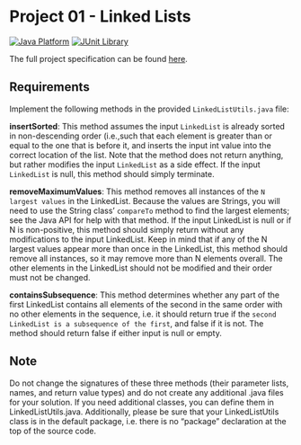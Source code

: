 # Project 01 - Linked Lists

[![Java Platform](https://img.shields.io/badge/platform-Java-blue.svg)](https://docs.oracle.com/en/java/)
[![JUnit Library](https://img.shields.io/badge/framework-JUnit-25A162.svg)](https://junit.org/junit5/)

The full project specification can be found [here](https://courses.edx.org/courses/course-v1:PennX+SD2x+2T2017/courseware/44fa2fc239fa479baabfb7cbac8bcfb6/d16178c5ecce4daab963b6f46389992a/?child=first).

## Requirements

Implement the following methods in the provided `LinkedListUtils.java` file:

**insertSorted**: This method assumes the input `LinkedList` is already sorted in non-descending order (i.e.,such that each element is greater than or equal to the one that is before it, and inserts the input int value into the correct location of the list. Note that the method does not return anything, but rather modifies the input `LinkedList` as a side effect. If the input `LinkedList` is null, this method should simply terminate.

**removeMaximumValues**: This method removes all instances of the `N largest values` in the LinkedList. Because the values are Strings, you will need to use the String class’ `compareTo` method to find the largest elements; see the Java API for help with that method. If the input LinkedList is null or if N is non-positive, this method should simply return without any modifications to the input LinkedList. Keep in mind that if any of the N largest values appear more than once in the LinkedList, this method should remove all instances, so it may remove more than N elements overall. The other elements in the LinkedList should not be modified and their order must not be changed.

**containsSubsequence**: This method determines whether any part of the first LinkedList contains all elements of the second in the same order with no other elements in the sequence, i.e. it should return true if the `second LinkedList is a subsequence of the first`, and false if it is not. The method should return false if either input is null or empty.

## Note

Do not change the signatures of these three methods (their parameter lists, names, and return value types) and do not create any additional .java files for your solution. If you need additional classes, you can define them in LinkedListUtils.java. Additionally, please be sure that your LinkedListUtils class is in the default package, i.e. there is no “package” declaration at the top of the source code.
